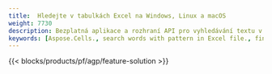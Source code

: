 ```yaml
---
title:  Hledejte v tabulkách Excel na Windows, Linux a macOS
weight: 7730
description: Bezplatná aplikace a rozhraní API pro vyhledávání textu v souborech XLS, XLSX a ODS
keywords: [Aspose.Cells., search words with pattern in Excel file., find words with pattern in Excel file., search string with pattern in Excel file., find words with pattern in Excel file., search words in excel file., find words in excel file., search string in excel file., find string in excel file]
---
```

{{< blocks/products/pf/agp/feature-solution >}} 

